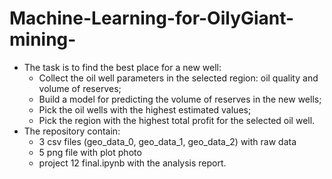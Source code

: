 # Machine-Learning-for-OilyGiant-mining-
* The task is to find the best place for a new well: 
   * Collect the oil well parameters in the selected region: oil quality and volume of reserves;
   * Build a model for predicting the volume of reserves in the new wells;
   * Pick the oil wells with the highest estimated values;
   * Pick the region with the highest total profit for the selected oil well.
* The repository contain:
  * 3 csv files (geo_data_0, geo_data_1, geo_data_2) with raw data
  * 5 png file with plot photo
  * project 12 final.ipynb with the analysis report.
